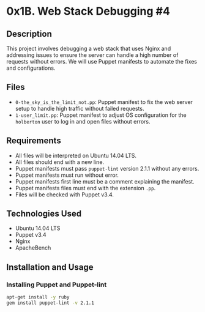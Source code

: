 # 0x1B. Web Stack Debugging #4

## Description

This project involves debugging a web stack that uses Nginx and addressing issues to ensure the server can handle a high number of requests without errors. We will use Puppet manifests to automate the fixes and configurations.

## Files

- `0-the_sky_is_the_limit_not.pp`: Puppet manifest to fix the web server setup to handle high traffic without failed requests.
- `1-user_limit.pp`: Puppet manifest to adjust OS configuration for the `holberton` user to log in and open files without errors.

## Requirements

- All files will be interpreted on Ubuntu 14.04 LTS.
- All files should end with a new line.
- Puppet manifests must pass `puppet-lint` version 2.1.1 without any errors.
- Puppet manifests must run without error.
- Puppet manifests first line must be a comment explaining the manifest.
- Puppet manifests files must end with the extension `.pp`.
- Files will be checked with Puppet v3.4.

## Technologies Used

- Ubuntu 14.04 LTS
- Puppet v3.4
- Nginx
- ApacheBench

## Installation and Usage

### Installing Puppet and Puppet-lint

```sh
apt-get install -y ruby
gem install puppet-lint -v 2.1.1
